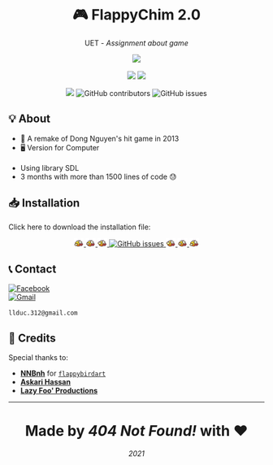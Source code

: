 <h1 align="center">🎮 FlappyChim 2.0</h1>
<p align="center">UET - <i>Assignment about game</i></p>
<p align="center"><a href="https://github.com/20021515/FlappyChim-2.0"><img width="40%" src="https://user-images.githubusercontent.com/71594219/118405179-bbfee980-b6a0-11eb-91fc-4ae693335381.png"></a></p>
<p align="center">
  <img src="https://forthebadge.com/images/badges/made-with-c-plus-plus.svg">
  <img src="https://forthebadge.com/images/badges/compatibility-betamax.svg">
</p>
<p align="center">
  <img src="https://img.shields.io/badge/Visual_Studio-5C2D91?style=for-the-badge&logo=visual%20studio&logoColor=white">
  <img alt="GitHub contributors" src="https://img.shields.io/github/contributors/20021515/FlappyChim-2.0?style=for-the-badge">
  <img alt="GitHub issues" src="https://img.shields.io/github/issues/20021515/FlappyChim-2.0?style=for-the-badge">
</p>

## 💡 About
- 🔧 A remake of Dong Nguyen's hit game in 2013
- 🖥️ Version for Computer <br><br>
- Using library SDL
- 3 months with more than 1500 lines of code 😓

## 📥 Installation
Click here to download the installation file:


<p align="center">
  <a href="https://github.com/20021515/FlappyChim-2.0/files/6493813/FlappyChim-2.0-setup.zip">
    <img src="https://raw.githubusercontent.com/NNBnh/flappybirdart/main/bird0.png">
    <img src="https://raw.githubusercontent.com/NNBnh/flappybirdart/main/bird2.png">
    <img src="https://raw.githubusercontent.com/NNBnh/flappybirdart/main/bird1.png">
    <img alt="GitHub issues" src="https://img.shields.io/github/downloads/20021515/FlappyChim-2.0/total?color=%2399CC00&style=for-the-badge">
    <img src="https://raw.githubusercontent.com/NNBnh/flappybirdart/main/bird1.png">
    <img src="https://raw.githubusercontent.com/NNBnh/flappybirdart/main/bird2.png">
    <img src="https://raw.githubusercontent.com/NNBnh/flappybirdart/main/bird0.png">
  </a>
</p>

## 📞 Contact
[![Facebook](https://img.shields.io/badge/Facebook-1877F2?style=for-the-badge&logo=facebook&logoColor=white)](https://www.facebook.com/ldukk1430)
<br><a href = "mailto: llduc.312@gmail.com"><img alt="Gmail" src="https://img.shields.io/badge/Gmail-D14836?style=for-the-badge&logo=gmail&logoColor=white"></a>

```
llduc.312@gmail.com
```

## 💌 Credits
Special thanks to:
- [**NNBnh**](https://github.com/NNBnh) for [`flappybirdart`](https://github.com/NNBnh/flappybirdart)
- [**Askari Hassan**](https://www.youtube.com/channel/UC2Ab_b49frkmgFJajOvtkpw/featured)
- [**Lazy Foo' Productions**](https://lazyfoo.net/tutorials/SDL)

---
<h1 align="center">Made by <i>404 Not Found!</i> with ♥</h1>
<p align="center"><i>2021</i></p>
